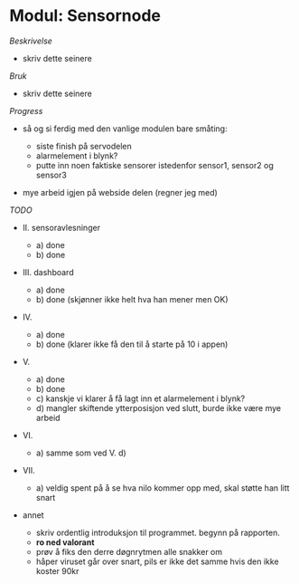 # Modul: Sensornode

*Beskrivelse*
* skriv dette seinere

*Bruk*
* skriv dette seinere

*Progress*
* så og si ferdig med den vanlige modulen bare småting:
  * siste finish på servodelen
  * alarmelement i blynk?
  * putte inn noen faktiske sensorer istedenfor sensor1, sensor2 og sensor3

* mye arbeid igjen på webside delen (regner jeg med)

*TODO*
* II. sensoravlesninger
  * a) done
  * b) done
* III. dashboard
  * a) done
  * b) done (skjønner ikke helt hva han mener men OK)
* IV.
  * a) done
  * b) done (klarer ikke få den til å starte på 10 i appen)
* V.
  * a) done
  * b) done
  * c) kanskje vi klarer å få lagt inn et alarmelement i blynk?
  * d) mangler skiftende ytterposisjon ved slutt, burde ikke være mye arbeid
* VI.
  * a) samme som ved V. d)
* VII.
  * a) veldig spent på å se hva nilo kommer opp med, skal støtte han litt snart

* annet
  * skriv ordentlig introduksjon til programmet. begynn på rapporten.
  * **ro ned valorant**
  * prøv å fiks den derre døgnrytmen alle snakker om
  * håper viruset går over snart, pils er ikke det samme hvis den ikke koster 90kr
